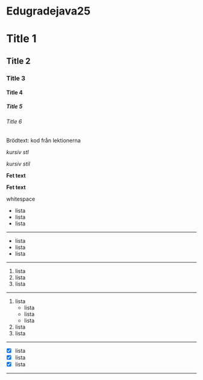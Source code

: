 # Edugradejava25

# Title 1 
## Title 2 
### Title 3 
#### Title 4 
##### Title 5 
###### Title 6 

Brödtext: kod från lektionerna 

_kursiv stl_

*kursiv stil*

__Fet text__

**Fet text**

whitespace 

- lista 
- lista 
- lista 
---
* lista 
* lista 
* lista 
---
1. lista 
2. lista 
3. lista 
--- 
1. lista 
    * lista 
    * lista 
    * lista 
2. lista 
3. lista 
--- 
- [x] lista 
- [x] lista 
- [x] lista 
---